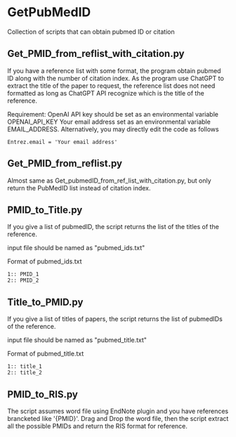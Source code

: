 # GetPubMedID
Collection of scripts that can obtain pubmed ID or citation

## Get_PMID_from_reflist_with_citation.py
If you have a reference list with some format, the program obtain pubmed ID along with the number of citation index.
As the program use ChatGPT to extract the title of the paper to request, the reference list does not need formatted as long as 
ChatGPT API recognize which is the title of the reference. 

Requirement:
OpenAI API key should be set as an environmental variable OPENAI_API_KEY
Your email address set as an environmental variable EMAIL_ADDRESS. Alternatively, you may directly edit the code as follows
```
Entrez.email = 'Your email address'
```
## Get_PMID_from_reflist.py
Almost same as Get_pubmedID_from_ref_list_with_citation.py, but only return the PubMedID list instead of citation index.

## PMID_to_Title.py
If you give a list of pubmedID, the script returns the list of the titles of the reference.

input file should be named as "pubmed_ids.txt"

Format of pubmed_ids.txt
```
1:: PMID_1
2:: PMID_2
```

## Title_to_PMID.py
If you give a list of titles of papers, the script returns the list of pubmedIDs of the reference.

input file should be named as "pubmed_title.txt"

Format of pubmed_title.txt
```
1:: title_1
2:: title_2
```


## PMID_to_RIS.py
The script assumes word file using EndNote plugin and you have references brancketed like '{PMID}'. Drag and Drop the word file, then
the script extract all the possible PMIDs and return the RIS format for reference.

